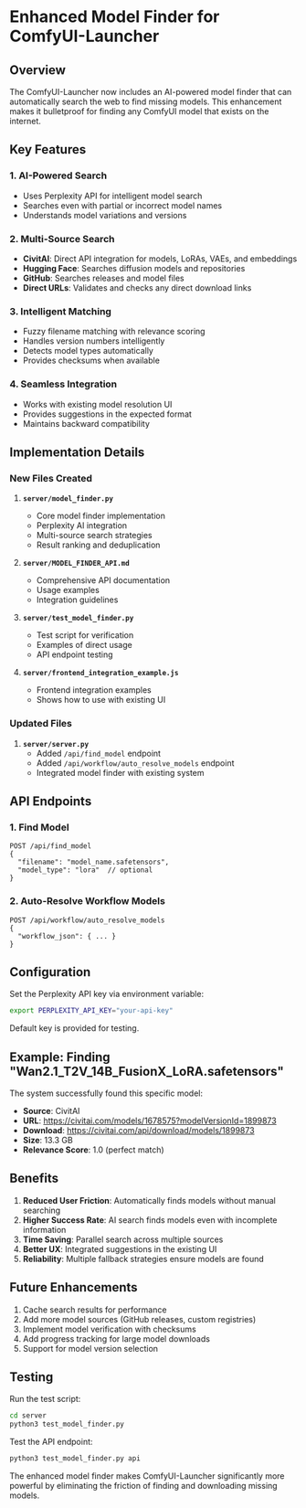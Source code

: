 # Enhanced Model Finder for ComfyUI-Launcher

## Overview

The ComfyUI-Launcher now includes an AI-powered model finder that can automatically search the web to find missing models. This enhancement makes it bulletproof for finding any ComfyUI model that exists on the internet.

## Key Features

### 1. AI-Powered Search
- Uses Perplexity API for intelligent model search
- Searches even with partial or incorrect model names
- Understands model variations and versions

### 2. Multi-Source Search
- **CivitAI**: Direct API integration for models, LoRAs, VAEs, and embeddings
- **Hugging Face**: Searches diffusion models and repositories
- **GitHub**: Searches releases and model files
- **Direct URLs**: Validates and checks any direct download links

### 3. Intelligent Matching
- Fuzzy filename matching with relevance scoring
- Handles version numbers intelligently
- Detects model types automatically
- Provides checksums when available

### 4. Seamless Integration
- Works with existing model resolution UI
- Provides suggestions in the expected format
- Maintains backward compatibility

## Implementation Details

### New Files Created

1. **`server/model_finder.py`**
   - Core model finder implementation
   - Perplexity AI integration
   - Multi-source search strategies
   - Result ranking and deduplication

2. **`server/MODEL_FINDER_API.md`**
   - Comprehensive API documentation
   - Usage examples
   - Integration guidelines

3. **`server/test_model_finder.py`**
   - Test script for verification
   - Examples of direct usage
   - API endpoint testing

4. **`server/frontend_integration_example.js`**
   - Frontend integration examples
   - Shows how to use with existing UI

### Updated Files

1. **`server/server.py`**
   - Added `/api/find_model` endpoint
   - Added `/api/workflow/auto_resolve_models` endpoint
   - Integrated model finder with existing system

## API Endpoints

### 1. Find Model
```
POST /api/find_model
{
  "filename": "model_name.safetensors",
  "model_type": "lora"  // optional
}
```

### 2. Auto-Resolve Workflow Models
```
POST /api/workflow/auto_resolve_models
{
  "workflow_json": { ... }
}
```

## Configuration

Set the Perplexity API key via environment variable:
```bash
export PERPLEXITY_API_KEY="your-api-key"
```

Default key is provided for testing.

## Example: Finding "Wan2.1_T2V_14B_FusionX_LoRA.safetensors"

The system successfully found this specific model:
- **Source**: CivitAI
- **URL**: https://civitai.com/models/1678575?modelVersionId=1899873
- **Download**: https://civitai.com/api/download/models/1899873
- **Size**: 13.3 GB
- **Relevance Score**: 1.0 (perfect match)

## Benefits

1. **Reduced User Friction**: Automatically finds models without manual searching
2. **Higher Success Rate**: AI search finds models even with incomplete information
3. **Time Saving**: Parallel search across multiple sources
4. **Better UX**: Integrated suggestions in the existing UI
5. **Reliability**: Multiple fallback strategies ensure models are found

## Future Enhancements

1. Cache search results for performance
2. Add more model sources (GitHub releases, custom registries)
3. Implement model verification with checksums
4. Add progress tracking for large model downloads
5. Support for model version selection

## Testing

Run the test script:
```bash
cd server
python3 test_model_finder.py
```

Test the API endpoint:
```bash
python3 test_model_finder.py api
```

The enhanced model finder makes ComfyUI-Launcher significantly more powerful by eliminating the friction of finding and downloading missing models.